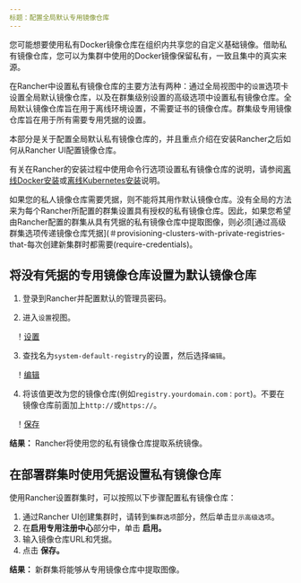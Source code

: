```yaml
---
标题：配置全局默认专用镜像仓库
---
```


您可能想要使用私有Docker镜像仓库在组织内共享您的自定义基础镜像。借助私有镜像仓库，您可以为集群中使用的Docker镜像保留私有，一致且集中的真实来源。

在Rancher中设置私有镜像仓库的主要方法有两种：通过全局视图中的`设置`选项卡设置全局默认镜像仓库，以及在群集级别设置的高级选项中设置私有镜像仓库。全局默认镜像仓库旨在用于离线环境设置，不需要证书的镜像仓库。群集级专用镜像仓库旨在用于所有需要专用凭据的设置。

本部分是关于配置全局默认私有镜像仓库的，并且重点介绍在安装Rancher之后如何从Rancher UI配置镜像仓库。

有关在Rancher的安装过程中使用命令行选项设置私有镜像仓库的说明，请参阅[离线Docker安装](/docs/installation/air-gap-single-node)或[离线Kubernetes安装](/docs/installation/air-gap-high-availability)说明。

如果您的私人镜像仓库需要凭据，则不能将其用作默认镜像仓库。没有全局的方法来为每个Rancher所配置的群集设置具有授权的私有镜像仓库。因此，如果您希望由Rancher配置的群集从具有凭据的私有镜像仓库中提取图像，则必须[通过高级群集选项传递镜像仓库凭据](＃provisioning-clusters-with-private-registries-that-每次创建新集群时都需要(require-credentials)。

## 将没有凭据的专用镜像仓库设置为默认镜像仓库

1. 登录到Rancher并配置默认的管理员密码。

2. 进入`设置`视图。

   ！[设置](/img/rancher/airgap/settings.png`)

3. 查找名为`system-default-registry`的设置，然后选择`编辑`。

   ！[编辑](/img/rancher/airgap/edit-system-default-registry.png`)

4. 将该值更改为您的镜像仓库(例如`registry.yourdomain.com：port`)。不要在镜像仓库前面加上`http://`或`https://`。

   ！[保存](/img/rancher/airgap/enter-system-default-registry.png`)

**结果：** Rancher将使用您的私有镜像仓库提取系统镜像。

## 在部署群集时使用凭据设置私有镜像仓库

使用Rancher设置群集时，可以按照以下步骤配置私有镜像仓库：

1. 通过Rancher UI创建集群时，请转到`集群选项`部分，然后单击`显示高级选项`。
2. 在<b>启用专用注册中心</b>部分中，单击 **启用。**
3. 输入镜像仓库URL和凭据。
4. 点击 **保存。**

**结果：** 新群集将能够从专用镜像仓库中提取图像。
